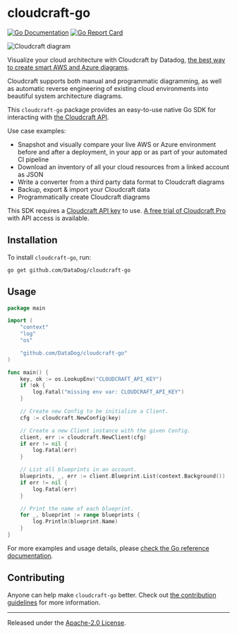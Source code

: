 # cloudcraft-go

[![Go Documentation](https://godocs.io/github.com/DataDog/cloudcraft-go?status.svg)](https://godocs.io/github.com/DataDog/cloudcraft-go)
[![Go Report Card](https://goreportcard.com/badge/github.com/DataDog/cloudcraft-go)](https://goreportcard.com/report/github.com/DataDog/cloudcraft-go)

![Cloudcraft diagram](https://static.cloudcraft.co/sdk/cloudcraft-sdk-example-1.svg)

Visualize your cloud architecture with Cloudcraft by Datadog, [the best way to create smart AWS and Azure diagrams](https://www.cloudcraft.co/).

Cloudcraft supports both manual and programmatic diagramming, as well as automatic reverse engineering of existing cloud environments into
beautiful system architecture diagrams.

This `cloudcraft-go` package provides an easy-to-use native Go SDK for interacting with [the Cloudcraft API](https://developers.cloudcraft.co/).

Use case examples:
- Snapshot and visually compare your live AWS or Azure environment before and after a deployment, in your app or as part of your automated CI pipeline
- Download an inventory of all your cloud resources from a linked account as JSON
- Write a converter from a third party data format to Cloudcraft diagrams
- Backup, export & import your Cloudcraft data
- Programmatically create Cloudcraft diagrams

This SDK requires a [Cloudcraft API key](https://developers.cloudcraft.co/#authentication) to use. [A free trial of Cloudcraft Pro](https://www.cloudcraft.co/pricing) with API access is available.

## Installation

To install `cloudcraft-go`, run:

```console
go get github.com/DataDog/cloudcraft-go
```

## Usage

```go
package main

import (
	"context"
	"log"
	"os"

	"github.com/DataDog/cloudcraft-go"
)

func main() {
	key, ok := os.LookupEnv("CLOUDCRAFT_API_KEY")
	if !ok {
		log.Fatal("missing env var: CLOUDCRAFT_API_KEY")
	}

	// Create new Config to be initialize a Client.
	cfg := cloudcraft.NewConfig(key)

	// Create a new Client instance with the given Config.
	client, err := cloudcraft.NewClient(cfg)
	if err != nil {
		log.Fatal(err)
	}

	// List all blueprints in an account.
	blueprints, _, err := client.Blueprint.List(context.Background())
	if err != nil {
		log.Fatal(err)
	}

	// Print the name of each blueprint.
	for _, blueprint := range blueprints {
		log.Println(blueprint.Name)
	}
}
```

For more examples and usage details, please [check the Go reference documentation](https://godocs.io/github.com/DataDog/cloudcraft-go).

## Contributing

Anyone can help make `cloudcraft-go` better. Check out [the contribution guidelines](CONTRIBUTING.md) for more information.

---

Released under the [Apache-2.0 License](LICENSE.md).
